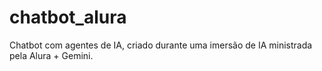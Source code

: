 # chatbot_alura
Chatbot com agentes de IA, criado durante uma imersão de IA ministrada pela Alura + Gemini.
